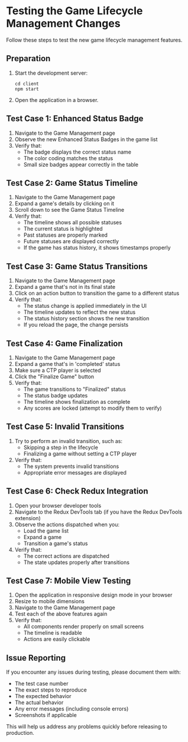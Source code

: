 # Testing the Game Lifecycle Management Changes

Follow these steps to test the new game lifecycle management features.

## Preparation

1. Start the development server:
   ```
   cd client
   npm start
   ```

2. Open the application in a browser.

## Test Case 1: Enhanced Status Badge

1. Navigate to the Game Management page
2. Observe the new Enhanced Status Badges in the game list
3. Verify that:
   - The badge displays the correct status name
   - The color coding matches the status
   - Small size badges appear correctly in the table

## Test Case 2: Game Status Timeline

1. Navigate to the Game Management page
2. Expand a game's details by clicking on it
3. Scroll down to see the Game Status Timeline 
4. Verify that:
   - The timeline shows all possible statuses
   - The current status is highlighted
   - Past statuses are properly marked
   - Future statuses are displayed correctly
   - If the game has status history, it shows timestamps properly

## Test Case 3: Game Status Transitions

1. Navigate to the Game Management page
2. Expand a game that's not in its final state
3. Click on an action button to transition the game to a different status
4. Verify that:
   - The status change is applied immediately in the UI
   - The timeline updates to reflect the new status
   - The status history section shows the new transition
   - If you reload the page, the change persists

## Test Case 4: Game Finalization

1. Navigate to the Game Management page
2. Expand a game that's in 'completed' status
3. Make sure a CTP player is selected
4. Click the "Finalize Game" button
5. Verify that:
   - The game transitions to "Finalized" status
   - The status badge updates
   - The timeline shows finalization as complete
   - Any scores are locked (attempt to modify them to verify)

## Test Case 5: Invalid Transitions

1. Try to perform an invalid transition, such as:
   - Skipping a step in the lifecycle
   - Finalizing a game without setting a CTP player
2. Verify that:
   - The system prevents invalid transitions 
   - Appropriate error messages are displayed

## Test Case 6: Check Redux Integration

1. Open your browser developer tools
2. Navigate to the Redux DevTools tab (if you have the Redux DevTools extension)
3. Observe the actions dispatched when you:
   - Load the game list
   - Expand a game
   - Transition a game's status
4. Verify that:
   - The correct actions are dispatched
   - The state updates properly after transitions

## Test Case 7: Mobile View Testing

1. Open the application in responsive design mode in your browser
2. Resize to mobile dimensions
3. Navigate to the Game Management page
4. Test each of the above features again
5. Verify that:
   - All components render properly on small screens
   - The timeline is readable
   - Actions are easily clickable

## Issue Reporting

If you encounter any issues during testing, please document them with:
- The test case number
- The exact steps to reproduce
- The expected behavior
- The actual behavior
- Any error messages (including console errors)
- Screenshots if applicable

This will help us address any problems quickly before releasing to production.
